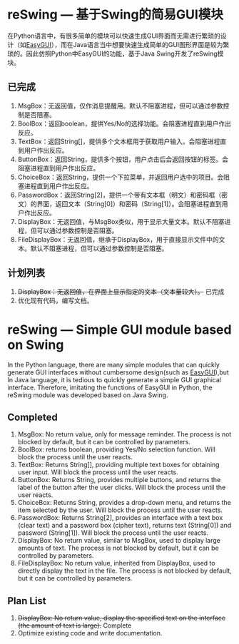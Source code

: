 # reSwing — 基于Swing的简易GUI模块

在Python语言中，有很多简单的模块可以快速生成GUI界面而无需进行繁琐的设计（如[EasyGUI](https://easygui.readthedocs.io/en/master/?hmsr=aladdin1e5)），而在Java语言当中想要快速生成简单的GUI图形界面是较为繁琐的。因此仿照Python中EasyGUI的功能，基于Java Swing开发了reSwing模块。

## 已完成
 1. MsgBox：无返回值，仅作消息提醒用。默认不阻塞进程，但可以通过参数控制是否阻塞。
 2. BoolBox：返回boolean，提供Yes/No的选择功能。会阻塞进程直到用户作出反应。
 3. TextBox：返回String[]，提供多个文本框用于获取用户输入。会阻塞进程直到用户作出反应。
 4. ButtonBox：返回String，提供多个按钮，用户点击后会返回按钮的标签。会阻塞进程直到用户作出反应。
 5. ChoiceBox：返回String，提供一个下拉菜单，并返回用户选中的项目。会阻塞进程直到用户作出反应。
 6. PasswordBox：返回String\[2\]，提供一个带有文本框（明文）和密码框（密文）的界面，返回文本（String\[0\]）和密码（String\[1\]）。会阻塞进程直到用户作出反应。
 7. DisplayBox：无返回值，与MsgBox类似，用于显示大量文本。默认不阻塞进程，但可以通过参数控制是否阻塞。
 8. FileDisplayBox：无返回值，继承于DisplayBox，用于直接显示文件中的文本。默认不阻塞进程，但可以通过参数控制是否阻塞。
 
## 计划列表
 1. ~~DisplayBox：无返回值，在界面上显示指定的文本（文本量较大）。~~ 已完成
 2. 优化现有代码，编写文档。


# reSwing — Simple GUI module based on Swing
 
 In the Python language, there are many simple modules that can quickly generate GUI interfaces without cumbersome design(such as [EasyGUI](https://easygui.readthedocs.io/en/master/?hmsr=aladdin1e5)),but In Java language, it is tedious to quickly generate a simple GUI graphical interface. Therefore, imitating the functions of EasyGUI in Python, the reSwing module was developed based on Java Swing.

## Completed
  1. MsgBox: No return value, only for message reminder. The process is not blocked by default, but it can be controlled by parameters.
  2. BoolBox: returns boolean, providing Yes/No selection function. Will block the process until the user reacts.
  3. TextBox: Returns String[], providing multiple text boxes for obtaining user input. Will block the process until the user reacts.
  4. ButtonBox: Returns String, provides multiple buttons, and returns the label of the button after the user clicks. Will block the process until the user reacts.
  5. ChoiceBox: Returns String, provides a drop-down menu, and returns the item selected by the user. Will block the process until the user reacts.
  6. PasswordBox: Returns String\[2\], provides an interface with a text box (clear text) and a password box (cipher text), returns text (String\[0\]) and password (String\[1\]). Will block the process until the user reacts.
  7. DisplayBox: No return value, similar to MsgBox, used to display large amounts of text. The process is not blocked by default, but it can be controlled by parameters.
  8. FileDisplayBox: No return value, inherited from DisplayBox, used to directly display the text in the file. The process is not blocked by default, but it can be controlled by parameters.

## Plan List
  1. ~~DisplayBox: No return value, display the specified text on the interface (the amount of text is large).~~ Complete
  2. Optimize existing code and write documentation.
